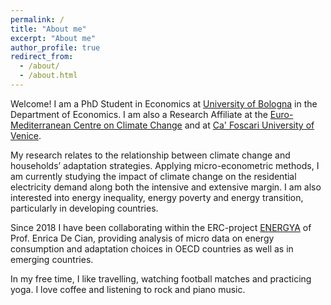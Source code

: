 ```yaml
---
permalink: /
title: "About me"
excerpt: "About me"
author_profile: true
redirect_from: 
  - /about/
  - /about.html
---
```


Welcome! I am a PhD Student in Economics at [University of Bologna](https://www.unibo.it/it) in the Department of Economics. I am also a Research Affiliate at the [Euro-Mediterranean Centre on Climate Change](https://www.cmcc.it/) and at [Ca' Foscari University of Venice](https://www.unive.it/).

My research relates to the relationship between climate change and households’ adaptation strategies. Applying micro-econometric methods, I am currently studying the impact of climate change on the residential electricity demand along both the intensive and extensive margin. I am also interested into energy inequality, energy poverty and energy transition, particularly in developing countries.

Since 2018 I have been collaborating within the ERC-project [ENERGYA](http://www.energy-a.eu/) of Prof. Enrica De Cian, providing analysis of micro data on energy consumption and adaptation choices in OECD countries as well as in emerging countries.

In my free time, I like travelling, watching football matches and practicing yoga. I love coffee and listening to rock and piano music.

